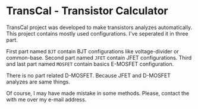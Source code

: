 # TransCal - Transistor Calculator

TransCal project was developed to make transistors analyzes 
automatically. This project contains mostly used configurations.
I've seperated it in three part. 

First part named `BJT` contain BJT configurations like 
voltage-divider or common-base. 
Second part named `JFET` contain JFET configurations. 
Third and last part named `MOSFET` contain basics E-MOSFET 
configuration. 

There is no part related D-MOSFET. Because JFET and D-MOSFET 
analyzes are same things. 

Of course, I may have made mistake in some methods. Please, 
contact the with me over my e-mail address.
